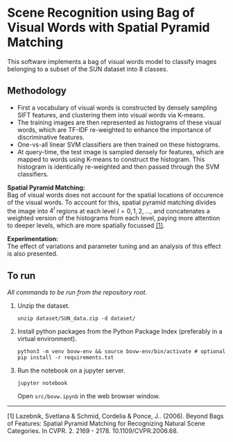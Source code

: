 # Scene Recognition using Bag of Visual Words with Spatial Pyramid Matching

This software implements a bag of visual words model to classify images belonging to a subset of the SUN dataset into 8 classes.

## Methodology

- First a vocabulary of visual words is constructed by densely sampling SIFT features, and clustering them into visual words via K-means.
- The training images are then represented as histograms of these visual words, which are TF-IDF re-weighted to enhance the importance of discriminative features.
- One-vs-all linear SVM classifiers are then trained on these histograms.
- At query-time, the test image is sampled densely for features, which are mapped to words using K-means to construct the histogram. This histogram is identically re-weighted and then passed through the SVM classifiers.

**Spatial Pyramid Matching:**  
Bag of visual words does not account for the spatial locations of occurence of the visual words. To account for this, spatial pyramid matching divides the image into $4^l$ regions at each level $l=0, 1, 2, ...$, and concatenates a weighted version of the histograms from each level, paying more attention to deeper levels, which are more spatially focussed <a href="#ref1">\[1\]</a>.

**Experimentation:**  
The effect of variations and parameter tuning and an analysis of this effect is also presented.

## To run
*All commands to be run from the repository root.*  
1. Unzip the dataset.
   ```(shell)
   unzip dataset/SUN_data.zip -d dataset/
   ```
2. Install python packages from the Python Package Index (preferably in a virtual environment).
   ```(shell)
   python3 -m venv bovw-env && source bovw-env/bin/activate # optional
   pip install -r requirements.txt
   ```
3. Run the notebook on a jupyter server.
   ```(shell)
   jupyter notebook
   ```
   Open `src/bovw.ipynb` in the web browser window.

---
<a id="ref1">[1]</a> Lazebnik, Svetlana & Schmid, Cordelia & Ponce, J.. (2006). Beyond Bags of Features: Spatial Pyramid Matching for Recognizing Natural Scene Categories. In CVPR. 2. 2169 - 2178. 10.1109/CVPR.2006.68. 
